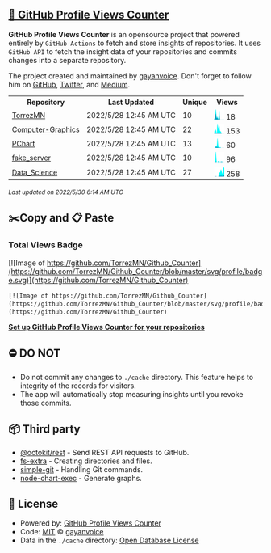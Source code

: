## [🚀 GitHub Profile Views Counter](https://github.com/gayanvoice/github-profile-views-counter)
**GitHub Profile Views Counter** is an opensource project that powered entirely by  `GitHub Actions` to fetch and store insights of repositories.
It uses `GitHub API` to fetch the insight data of your repositories and commits changes into a separate repository.

The project created and maintained by [gayanvoice](https://github.com/gayanvoice). Don't forget to follow him on [GitHub](https://github.com/gayanvoice), [Twitter](https://twitter.com/gayanvoice), and [Medium](https://gayanvoice.medium.com/).

<table>
	<tr>
		<th>
			Repository
		</th>
		<th>
			Last Updated
		</th>
		<th>
			Unique
		</th>
		<th>
			Views
		</th>
	</tr>
	<tr>
		<td>
			<a href="https://github.com/TorrezMN/Github_Counter/tree/master/readme/363189585/year.md">
				TorrezMN
			</a>
		</td>
		<td>
			2022/5/28 12:45 AM UTC
		</td>
		<td>
			10
		</td>
		<td>
			<img alt="Response time graph" src="https://github.com/TorrezMN/Github_Counter/raw/master/graph/363189585/small/year.png" height="20"> 18
		</td>
	</tr>
	<tr>
		<td>
			<a href="https://github.com/TorrezMN/Github_Counter/tree/master/readme/155655077/year.md">
				Computer-Graphics
			</a>
		</td>
		<td>
			2022/5/28 12:45 AM UTC
		</td>
		<td>
			22
		</td>
		<td>
			<img alt="Response time graph" src="https://github.com/TorrezMN/Github_Counter/raw/master/graph/155655077/small/year.png" height="20"> 153
		</td>
	</tr>
	<tr>
		<td>
			<a href="https://github.com/TorrezMN/Github_Counter/tree/master/readme/267621425/year.md">
				PChart
			</a>
		</td>
		<td>
			2022/5/28 12:45 AM UTC
		</td>
		<td>
			13
		</td>
		<td>
			<img alt="Response time graph" src="https://github.com/TorrezMN/Github_Counter/raw/master/graph/267621425/small/year.png" height="20"> 60
		</td>
	</tr>
	<tr>
		<td>
			<a href="https://github.com/TorrezMN/Github_Counter/tree/master/readme/290022000/year.md">
				fake_server
			</a>
		</td>
		<td>
			2022/5/28 12:45 AM UTC
		</td>
		<td>
			10
		</td>
		<td>
			<img alt="Response time graph" src="https://github.com/TorrezMN/Github_Counter/raw/master/graph/290022000/small/year.png" height="20"> 96
		</td>
	</tr>
	<tr>
		<td>
			<a href="https://github.com/TorrezMN/Github_Counter/tree/master/readme/182812956/year.md">
				Data_Science
			</a>
		</td>
		<td>
			2022/5/28 12:45 AM UTC
		</td>
		<td>
			27
		</td>
		<td>
			<img alt="Response time graph" src="https://github.com/TorrezMN/Github_Counter/raw/master/graph/182812956/small/year.png" height="20"> 258
		</td>
	</tr>
</table>

<small><i>Last updated on 2022/5/30 6:14 AM UTC</i></small>

## ✂️Copy and 📋 Paste
### Total Views Badge
[![Image of https://github.com/TorrezMN/Github_Counter](https://github.com/TorrezMN/Github_Counter/blob/master/svg/profile/badge.svg)](https://github.com/TorrezMN/Github_Counter)

```readme
[![Image of https://github.com/TorrezMN/Github_Counter](https://github.com/TorrezMN/Github_Counter/blob/master/svg/profile/badge.svg)](https://github.com/TorrezMN/Github_Counter)
```
[**Set up GitHub Profile Views Counter for your repositories**](https://github.com/gayanvoice/github-profile-views-counter)
## ⛔ DO NOT
- Do not commit any changes to `./cache` directory. This feature helps to integrity of the records for visitors.
- The app will automatically stop measuring insights until you revoke those commits.
## 📦 Third party

- [@octokit/rest](https://www.npmjs.com/package/@octokit/rest) - Send REST API requests to GitHub.
- [fs-extra](https://www.npmjs.com/package/fs-extra) - Creating directories and files.
- [simple-git](https://www.npmjs.com/package/simple-git) - Handling Git commands.
- [node-chart-exec](https://www.npmjs.com/package/node-chart-exec) - Generate graphs.
## 📄 License
- Powered by: [GitHub Profile Views Counter](https://github.com/gayanvoice/github-profile-views-counter)
- Code: [MIT](./LICENSE) © [gayanvoice](https://github.com/gayanvoice)
- Data in the `./cache` directory: [Open Database License](https://opendatacommons.org/licenses/odbl/1-0/)